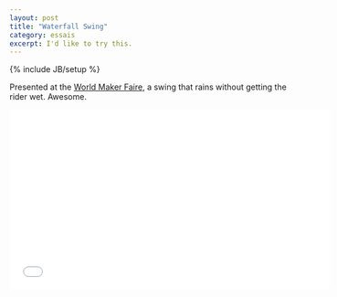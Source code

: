 ```yaml
---
layout: post
title: "Waterfall Swing"
category: essais
excerpt: I'd like to try this.  
---
```

{% include JB/setup %}

Presented at the [World Maker Faire](http://makerfaire.com), a swing that rains without getting the rider wet. Awesome.  

<iframe width="560" height="315" src="//www.youtube.com/embed/p1uwQVtHHOQ" frameborder="0"> </iframe>

<a href="https://plus.google.com/+VincentBarr0?rel=author"></a>